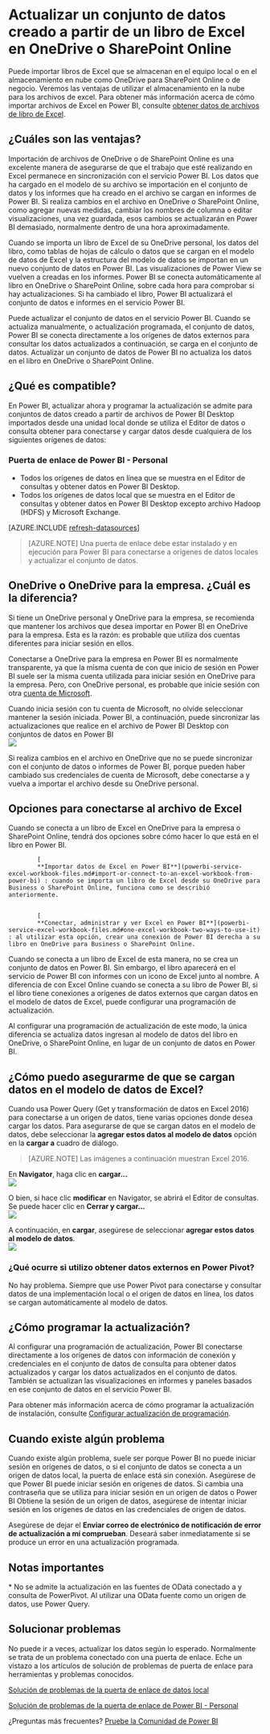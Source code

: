 <properties
   pageTitle="Actualizar un conjunto de datos creado a partir de un libro de Excel - nube"
   description="Actualizar un conjunto de datos creado a partir de un libro de Excel en OneDrive o SharePoint Online"
   services="powerbi"
   documentationCenter=""
   authors="guyinacube"
   manager="mblythe"
   backup=""
   editor=""
   tags=""
   qualityFocus="complete"
   qualityDate="04/01/2016"/>

<tags
   ms.service="powerbi"
   ms.devlang="NA"
   ms.topic="article"
   ms.tgt_pltfrm="NA"
   ms.workload="powerbi"
   ms.date="08/15/2016"
   ms.author="asaxton"/>

# Actualizar un conjunto de datos creado a partir de un libro de Excel en OneDrive o SharePoint Online

Puede importar libros de Excel que se almacenan en el equipo local o en el almacenamiento en nube como OneDrive para SharePoint Online o de negocio. Veremos las ventajas de utilizar el almacenamiento en la nube para los archivos de excel. Para obtener más información acerca de cómo importar archivos de Excel en Power BI, consulte [obtener datos de archivos de libro de Excel](powerbi-service-excel-workbook-files.md).

## ¿Cuáles son las ventajas?  
Importación de archivos de OneDrive o de SharePoint Online es una excelente manera de asegurarse de que el trabajo que esté realizando en Excel permanece en sincronización con el servicio Power BI. Los datos que ha cargado en el modelo de su archivo se importación en el conjunto de datos y los informes que ha creado en el archivo se cargan en informes de Power BI. Si realiza cambios en el archivo en OneDrive o SharePoint Online, como agregar nuevas medidas, cambiar los nombres de columna o editar visualizaciones, una vez guardada, esos cambios se actualizarán en Power BI demasiado, normalmente dentro de una hora aproximadamente.

Cuando se importa un libro de Excel de su OneDrive personal, los datos del libro, como tablas de hojas de cálculo o datos que se cargan en el modelo de datos de Excel y la estructura del modelo de datos se importan en un nuevo conjunto de datos en Power BI. Las visualizaciones de Power View se vuelven a creadas en los informes. Power BI se conecta automáticamente al libro en OneDrive o SharePoint Online, sobre cada hora para comprobar si hay actualizaciones. Si ha cambiado el libro, Power BI actualizará el conjunto de datos e informes en el servicio Power BI.

Puede actualizar el conjunto de datos en el servicio Power BI. Cuando se actualiza manualmente, o actualización programada, el conjunto de datos, Power BI se conecta directamente a los orígenes de datos externos para consultar los datos actualizados a continuación, se carga en el conjunto de datos. Actualizar un conjunto de datos de Power BI no actualiza los datos en el libro en OneDrive o SharePoint Online. 

## ¿Qué es compatible?  
En Power BI, actualizar ahora y programar la actualización se admite para conjuntos de datos creado a partir de archivos de Power BI Desktop importados desde una unidad local donde se utiliza el Editor de datos o consulta obtener para conectarse y cargar datos desde cualquiera de los siguientes orígenes de datos:  

### Puerta de enlace de Power BI - Personal
-   Todos los orígenes de datos en línea que se muestra en el Editor de consultas y obtener datos en Power BI Desktop.
-   Todos los orígenes de datos local que se muestra en el Editor de consultas y obtener datos en Power BI Desktop excepto archivo Hadoop (HDFS) y Microsoft Exchange.

<!-- Refresh Data sources-->
[AZURE.INCLUDE [refresh-datasources](../includes/refresh-datasources.md)]

> [AZURE.NOTE] Una puerta de enlace debe estar instalado y en ejecución para Power BI para conectarse a orígenes de datos locales y actualizar el conjunto de datos.

## OneDrive o OneDrive para la empresa. ¿Cuál es la diferencia?  
Si tiene un OneDrive personal y OneDrive para la empresa, se recomienda que mantener los archivos que desea importar en Power BI en OneDrive para la empresa. Esta es la razón: es probable que utiliza dos cuentas diferentes para iniciar sesión en ellos.

Conectarse a OneDrive para la empresa en Power BI es normalmente transparente, ya que la misma cuenta de con que inicio de sesión en Power BI suele ser la misma cuenta utilizada para iniciar sesión en OneDrive para la empresa. Pero, con OneDrive personal, es probable que inicie sesión con otra [cuenta de Microsoft](http://www.microsoft.com/account/default.aspx).

Cuando inicia sesión con tu cuenta de Microsoft, no olvide seleccionar mantener la sesión iniciada. Power BI, a continuación, puede sincronizar las actualizaciones que realice en el archivo de Power BI Desktop con conjuntos de datos en Power BI  
    ![](media/powerbi-refresh-desktop-file-onedrive/Refresh_SignIn_KeepMeSignedIn.png)

Si realiza cambios en el archivo en OneDrive que no se puede sincronizar con el conjunto de datos o informes de Power BI, porque pueden haber cambiado sus credenciales de cuenta de Microsoft, debe conectarse a y vuelva a importar el archivo desde su OneDrive personal.


## Opciones para conectarse al archivo de Excel
Cuando se conecta a un libro de Excel en OneDrive para la empresa o SharePoint Online, tendrá dos opciones sobre cómo hacer lo que está en el libro en Power BI.


            [
            **Importar datos de Excel en Power BI**](powerbi-service-excel-workbook-files.md#import-or-connect-to-an-excel-workbook-from-power-bi) : cuando se importa un libro de Excel desde su OneDrive para Business o SharePoint Online, funciona como se describió anteriormente.


            [
            **Conectar, administrar y ver Excel en Power BI**](powerbi-service-excel-workbook-files.md#one-excel-workbook-two-ways-to-use-it) : al utilizar esta opción, crear una conexión de Power BI derecha a su libro en OneDrive para Business o SharePoint Online.

Cuando se conecta a un libro de Excel de esta manera, no se crea un conjunto de datos en Power BI. Sin embargo, el libro aparecerá en el servicio de Power BI con informes con un icono de Excel junto al nombre. A diferencia de con Excel Online cuando se conecta a su libro de Power BI, si el libro tiene conexiones a orígenes de datos externos que cargan datos en el modelo de datos de Excel, puede configurar una programación de actualización.

Al configurar una programación de actualización de este modo, la única diferencia se actualiza datos ingresan al modelo de datos del libro en OneDrive, o SharePoint Online, en lugar de un conjunto de datos en Power BI.

## ¿Cómo puedo asegurarme de que se cargan datos en el modelo de datos de Excel?  
Cuando usa Power Query (Get y transformación de datos en Excel 2016) para conectarse a un origen de datos, tiene varias opciones donde desea cargar los datos. Para asegurarse de que se cargan datos en el modelo de datos, debe seleccionar la **agregar estos datos al modelo de datos** opción en la **cargar a** cuadro de diálogo.

> [AZURE.NOTE] Las imágenes a continuación muestran Excel 2016.

En **Navigator**, haga clic en **cargar...**  
    ![](media/powerbi-refresh-excel-file-onedrive/Refresh_LoadToDM_1.png)

O bien, si hace clic **modificar** en Navigator, se abrirá el Editor de consultas. Se puede hacer clic en **Cerrar y cargar...**  
    ![](media/powerbi-refresh-excel-file-onedrive/Refresh_LoadToDM_2.png)

A continuación, en **cargar**, asegúrese de seleccionar **agregar estos datos al modelo de datos**.  
    ![](media/powerbi-refresh-excel-file-onedrive/Refresh_LoadToDM_3.png)

### ¿Qué ocurre si utilizo obtener datos externos en Power Pivot?  
No hay problema. Siempre que use Power Pivot para conectarse y consultar datos de una implementación local o el origen de datos en línea, los datos se cargan automáticamente al modelo de datos.

## ¿Cómo programar la actualización?  
Al configurar una programación de actualización, Power BI conectarse directamente a los orígenes de datos con información de conexión y credenciales en el conjunto de datos de consulta para obtener datos actualizados y cargar los datos actualizados en el conjunto de datos. También se actualizan las visualizaciones en informes y paneles basados en ese conjunto de datos en el servicio Power BI.

Para obtener más información acerca de cómo programar la actualización de instalación, consulte [Configurar actualización de programación](powerbi-refresh-scheduled-refresh.md).

## Cuando existe algún problema  
Cuando existe algún problema, suele ser porque Power BI no puede iniciar sesión en orígenes de datos, o si el conjunto de datos se conecta a un origen de datos local, la puerta de enlace está sin conexión. Asegúrese de que Power BI puede iniciar sesión en orígenes de datos. Si cambia una contraseña que se utiliza para iniciar sesión en un origen de datos o Power BI Obtiene la sesión de un origen de datos, asegúrese de intentar iniciar sesión en los orígenes de datos en las credenciales de origen de datos.

Asegúrese de dejar el **Enviar correo de electrónico de notificación de error de actualización a mí comprueban**. Deseará saber inmediatamente si se produce un error en una actualización programada.

## Notas importantes  
\* No se admite la actualización en las fuentes de OData conectado a y consulta de PowerPivot. Al utilizar una OData fuente como un origen de datos, use Power Query.

## Solucionar problemas

No puede ir a veces, actualizar los datos según lo esperado. Normalmente se trata de un problema conectado con una puerta de enlace. Eche un vistazo a los artículos de solución de problemas de puerta de enlace para herramientas y problemas conocidos.

[Solución de problemas de la puerta de enlace de datos local](powerbi-gateway-onprem-tshoot.md)

[Solución de problemas de la puerta de enlace de Power BI - Personal](powerbi-admin-troubleshooting-power-bi-personal-gateway.md)

¿Preguntas más frecuentes? [Pruebe la Comunidad de Power BI](http://community.powerbi.com/)